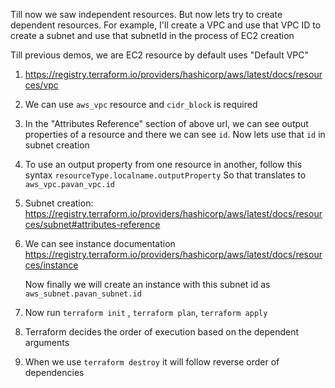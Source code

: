 Till now we saw independent resources. But now lets try to create dependent resources.
For example, I'll create a VPC and use that VPC ID to create a subnet and use that subnetId in the process of EC2 creation

Till previous demos, we are EC2 resource by default uses "Default VPC"

1. https://registry.terraform.io/providers/hashicorp/aws/latest/docs/resources/vpc

2. We can use `aws_vpc` resource and `cidr_block` is required

3. In the "Attributes Reference" section of above url, we can see output properties of a resource and there we can see `id`. Now lets use that `id` in subnet creation

4. To use an output property from one resource in another, follow this syntax
    `resourceType.localname.outputProperty`
    So that translates to 
    `aws_vpc.pavan_vpc.id`

5. Subnet creation:
https://registry.terraform.io/providers/hashicorp/aws/latest/docs/resources/subnet#attributes-reference

6. We can see instance documentation
    https://registry.terraform.io/providers/hashicorp/aws/latest/docs/resources/instance

    Now finally we will create an instance with this subnet id as `aws_subnet.pavan_subnet.id`

7. Now run `terraform init` , `terraform plan`, `terraform apply`

8. Terraform decides the order of execution based on the dependent arguments
9. When we use `terraform destroy` it will follow reverse order of dependencies